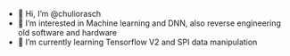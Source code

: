 - 👋 Hi, I’m @chuliorasch
- 👀 I’m interested in Machine learning and DNN, also reverse engineering old software and hardware
- 🌱 I’m currently learning Tensorflow V2 and SPI data manipulation

<!---
chuliorasch/chuliorasch is a ✨ special ✨ repository because its `README.md` (this file) appears on your GitHub profile.
You can click the Preview link to take a look at your changes.
--->
